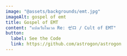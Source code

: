 ```yaml
---
image: "@assets/backgrounds/emt.jpg"
imageAlt: gospel of emt
title: Gospel of EMT
content: "แปลเว็บโนเวล Re: ゼロ / Cult of EMT"
button:
  label: See the Code
  link: https://github.com/astrogon/astrogon
---
```

